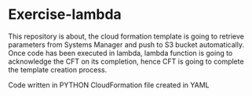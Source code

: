 # Exercise-lambda

This repository is about, the cloud formation template is going to retrieve parameters from Systems Manager and push to S3 bucket automatically. Once code has been executed in lambda, lambda function is going to acknowledge the CFT on its completion, hence CFT is going to complete the template creation process.

Code written in PYTHON
CloudFormation file created in YAML
